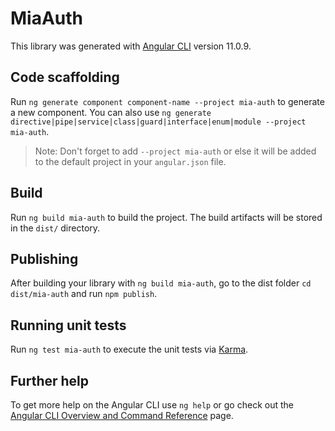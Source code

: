 # MiaAuth

This library was generated with [Angular CLI](https://github.com/angular/angular-cli) version 11.0.9.

## Code scaffolding

Run `ng generate component component-name --project mia-auth` to generate a new component. You can also use `ng generate directive|pipe|service|class|guard|interface|enum|module --project mia-auth`.
> Note: Don't forget to add `--project mia-auth` or else it will be added to the default project in your `angular.json` file. 

## Build

Run `ng build mia-auth` to build the project. The build artifacts will be stored in the `dist/` directory.

## Publishing

After building your library with `ng build mia-auth`, go to the dist folder `cd dist/mia-auth` and run `npm publish`.

## Running unit tests

Run `ng test mia-auth` to execute the unit tests via [Karma](https://karma-runner.github.io).

## Further help

To get more help on the Angular CLI use `ng help` or go check out the [Angular CLI Overview and Command Reference](https://angular.io/cli) page.
